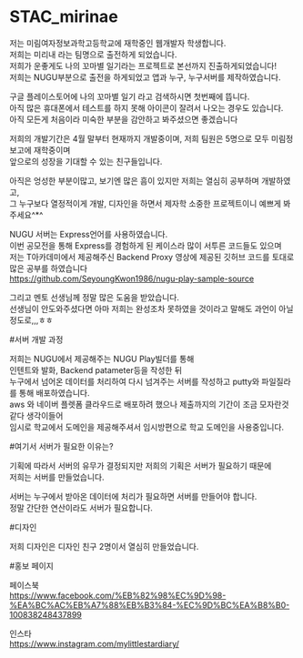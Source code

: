 # STAC_mirinae
 저는 미림여자정보과학고등학교에 재학중인 웹개발자 학생합니다. <br>
 저희는 미리내 라는 팀명으로 출전하게 되었습니다.<br>
 저희가 운좋게도 나의 꼬마별 일기라는 프로젝트로 본선까지 진출하게되었습니다!<br>
 저희는 NUGU부분으로 출전을 하게되었고 앱과 누구, 누구서버를 제작하였습니다.<br>
 
 구글 플레이스토어에 나의 꼬마별 일기 라고 검색하시면 첫번째에 뜹니다.<br>
 아직 많은 휴대폰에서 테스트를 하지 못해 아이콘이 잘려서 나오는 경우도 있습니다.<br>
 아직 모든게 처음이라 미숙한 부분을 감안하고 봐주셨으면 좋겠습니다
 
 저희의 개발기간은 4월 말부터 현재까지 개발중이며, 저희 팀원은 5명으로 모두 미림정보고에 재학중이며<br>
 앞으로의 성장을 기대할 수 있는 친구들입니다.
 
 아직은 엉성한 부분이많고, 보기엔 많은 흠이 있지만 저희는 열심히 공부하며 개발하였고,<br>
 그 누구보다 열정적이게 개발, 디자인을 하면서 제자학 소중한 프로젝트이니 예쁘게 봐주세요^*^
 
 NUGU 서버는 Express언어를 사용하였습니다.<br>
 이번 공모전을 통해 Express를 경험하게 된 케이스라 많이 서투른 코드들도 있으며 <br>
 저는 T아카데미에서 제공해주신 Backend Proxy 영상에 제공된 깃허브 코드를 토대로 많은 공부를 하였습니다<br>
 https://github.com/SeyoungKwon1986/nugu-play-sample-source<br>
 
 그리고 멘토 선생님께 정말 많은 도움을 받았습니다.<br>
 선생님이 안도와주셨다면 아마 저희는 완성조차 못하였을 것이라고 말해도 과언이 아닐정도로,,,ㅎㅎ<br>
 
 #서버 개발 과정
 
 저희는 NUGU에서 제공해주는 NUGU Play빌더를 통해<br>
 인텐트와 발화, Backend patameter등을 작성한 뒤 <br>
 누구에서 넘어온 데이터를 처리하여 다시 넘겨주는 서버를 작성하고 putty와 파일질라를 통해 배포하였습니다. <br>
 aws 와 네이버 플렛폼 클라우드로 배포하려 했으나 제출까지의 기간이 조금 모자란것 같다 생각이들어 <br>
 임시로 학교에서 도메인을 제공해주셔서 임시방편으로 학교 도메인을 사용중입니다.
 
 #여기서 서버가 필요한 이유는?
 
 기획에 따라서 서버의 유무가 결정되지만 저희의 기획은 서버가 필요하기 때문에 <br>
 저희는 서버를 만들었습니다.
 
 서버는 누구에서 받아온 데이터에 처리가 필요하면 서버를 만들어야 합니다. <br>
 정말 간단한 연산이라도 서버가 필요합니다.
 
 #디자인
 
 저희 디자인은 디자인 친구 2명이서 열심히 만들었습니다.
 
 
 
 #홍보 페이지
 
 페이스북 <br>
 https://www.facebook.com/%EB%82%98%EC%9D%98-%EA%BC%AC%EB%A7%88%EB%B3%84-%EC%9D%BC%EA%B8%B0-100838248437899
 
 인스타<br>
 https://www.instagram.com/mylittlestardiary/
 
 
